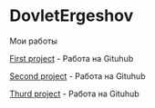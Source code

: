# DovletErgeshov
Мои работы


[First project](https://ergesovd380.github.io/MSU/ "Мой первый сайт") - Работа на Gituhub

[Second project](https://ergesovd380.github.io/Math/ "Вторая работа, игра математика") - Работа на Gituhub

[Thurd project](https://ergesovd380.github.io/Salary/ "Третья работа, игра зарплата") - Работа на Gituhub
